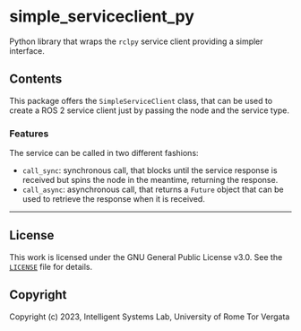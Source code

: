 # simple_serviceclient_py

Python library that wraps the `rclpy` service client providing a simpler interface.

## Contents

This package offers the `SimpleServiceClient` class, that can be used to create a ROS 2 service client just by passing the node and the service type.

### Features

The service can be called in two different fashions:

- `call_sync`: synchronous call, that blocks until the service response is received but spins the node in the meantime, returning the response.
- `call_async`: asynchronous call, that returns a `Future` object that can be used to retrieve the response when it is received.

---

## License

This work is licensed under the GNU General Public License v3.0. See the [`LICENSE`](LICENSE) file for details.

## Copyright

Copyright (c) 2023, Intelligent Systems Lab, University of Rome Tor Vergata
